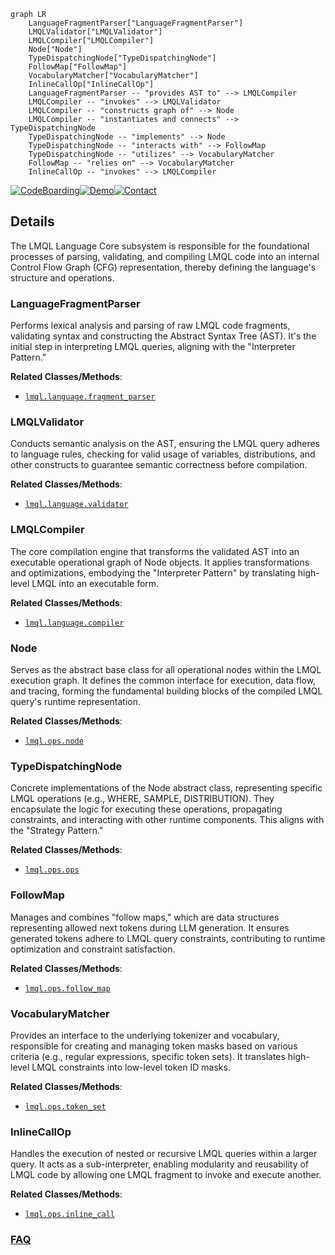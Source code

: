 ```mermaid
graph LR
    LanguageFragmentParser["LanguageFragmentParser"]
    LMQLValidator["LMQLValidator"]
    LMQLCompiler["LMQLCompiler"]
    Node["Node"]
    TypeDispatchingNode["TypeDispatchingNode"]
    FollowMap["FollowMap"]
    VocabularyMatcher["VocabularyMatcher"]
    InlineCallOp["InlineCallOp"]
    LanguageFragmentParser -- "provides AST to" --> LMQLCompiler
    LMQLCompiler -- "invokes" --> LMQLValidator
    LMQLCompiler -- "constructs graph of" --> Node
    LMQLCompiler -- "instantiates and connects" --> TypeDispatchingNode
    TypeDispatchingNode -- "implements" --> Node
    TypeDispatchingNode -- "interacts with" --> FollowMap
    TypeDispatchingNode -- "utilizes" --> VocabularyMatcher
    FollowMap -- "relies on" --> VocabularyMatcher
    InlineCallOp -- "invokes" --> LMQLCompiler
```

[![CodeBoarding](https://img.shields.io/badge/Generated%20by-CodeBoarding-9cf?style=flat-square)](https://github.com/CodeBoarding/CodeBoarding)[![Demo](https://img.shields.io/badge/Try%20our-Demo-blue?style=flat-square)](https://www.codeboarding.org/demo)[![Contact](https://img.shields.io/badge/Contact%20us%20-%20contact@codeboarding.org-lightgrey?style=flat-square)](mailto:contact@codeboarding.org)

## Details

The LMQL Language Core subsystem is responsible for the foundational processes of parsing, validating, and compiling LMQL code into an internal Control Flow Graph (CFG) representation, thereby defining the language's structure and operations.

### LanguageFragmentParser
Performs lexical analysis and parsing of raw LMQL code fragments, validating syntax and constructing the Abstract Syntax Tree (AST). It's the initial step in interpreting LMQL queries, aligning with the "Interpreter Pattern."


**Related Classes/Methods**:

- <a href="https://github.com/eth-sri/lmql/blob/main/src/lmql/language/fragment_parser.py" target="_blank" rel="noopener noreferrer">`lmql.language.fragment_parser`</a>


### LMQLValidator
Conducts semantic analysis on the AST, ensuring the LMQL query adheres to language rules, checking for valid usage of variables, distributions, and other constructs to guarantee semantic correctness before compilation.


**Related Classes/Methods**:

- <a href="https://github.com/eth-sri/lmql/blob/main/src/lmql/language/validator.py" target="_blank" rel="noopener noreferrer">`lmql.language.validator`</a>


### LMQLCompiler
The core compilation engine that transforms the validated AST into an executable operational graph of Node objects. It applies transformations and optimizations, embodying the "Interpreter Pattern" by translating high-level LMQL into an executable form.


**Related Classes/Methods**:

- <a href="https://github.com/eth-sri/lmql/blob/main/src/lmql/language/compiler.py" target="_blank" rel="noopener noreferrer">`lmql.language.compiler`</a>


### Node
Serves as the abstract base class for all operational nodes within the LMQL execution graph. It defines the common interface for execution, data flow, and tracing, forming the fundamental building blocks of the compiled LMQL query's runtime representation.


**Related Classes/Methods**:

- <a href="https://github.com/eth-sri/lmql/blob/main/src/lmql/ops/node.py" target="_blank" rel="noopener noreferrer">`lmql.ops.node`</a>


### TypeDispatchingNode
Concrete implementations of the Node abstract class, representing specific LMQL operations (e.g., WHERE, SAMPLE, DISTRIBUTION). They encapsulate the logic for executing these operations, propagating constraints, and interacting with other runtime components. This aligns with the "Strategy Pattern."


**Related Classes/Methods**:

- <a href="https://github.com/eth-sri/lmql/blob/main/src/lmql/ops/ops.py" target="_blank" rel="noopener noreferrer">`lmql.ops.ops`</a>


### FollowMap
Manages and combines "follow maps," which are data structures representing allowed next tokens during LLM generation. It ensures generated tokens adhere to LMQL query constraints, contributing to runtime optimization and constraint satisfaction.


**Related Classes/Methods**:

- <a href="https://github.com/eth-sri/lmql/blob/main/src/lmql/ops/follow_map.py" target="_blank" rel="noopener noreferrer">`lmql.ops.follow_map`</a>


### VocabularyMatcher
Provides an interface to the underlying tokenizer and vocabulary, responsible for creating and managing token masks based on various criteria (e.g., regular expressions, specific token sets). It translates high-level LMQL constraints into low-level token ID masks.


**Related Classes/Methods**:

- <a href="https://github.com/eth-sri/lmql/blob/main/src/lmql/ops/token_set.py" target="_blank" rel="noopener noreferrer">`lmql.ops.token_set`</a>


### InlineCallOp
Handles the execution of nested or recursive LMQL queries within a larger query. It acts as a sub-interpreter, enabling modularity and reusability of LMQL code by allowing one LMQL fragment to invoke and execute another.


**Related Classes/Methods**:

- <a href="https://github.com/eth-sri/lmql/blob/main/src/lmql/ops/inline_call.py" target="_blank" rel="noopener noreferrer">`lmql.ops.inline_call`</a>




### [FAQ](https://github.com/CodeBoarding/GeneratedOnBoardings/tree/main?tab=readme-ov-file#faq)